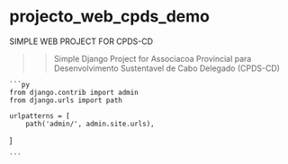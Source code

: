 # projecto_web_cpds_demo
SIMPLE WEB PROJECT FOR CPDS-CD

>> Simple Django Project for Associacoa Provincial para
Desenvolvimento Sustentavel de Cabo Delegado (CPDS-CD)


<!-- como rodar este app
[1] CREATE APP
    python3 manager.py startapp contas
    [com esse comando sera criado uma pasta com nome contas
    e la tera seu app com todas as configuracoes feitas
    ]
    pra este app ser recohecido com systema precisamos registar nas settings na seccao 
    INSTALLED_APPS=[contas]

[2] CREATE DATABASE MIGRATIONS
    criar o banco de dados que ja vem embutido no frammworker
    logo ao iniciar o projecto (razao pela qual o[django eh considerado como frammworker com baterias inclusas a])

    >> python manager.py migrate

    [hence this command will create a database configurations of db.sqlite] and tables,

[3] RUN FIRST TIME YOUR APP
    >>python manager.py runserver
    your app is in http://127.0.0.1:8000/

[4] CREATE SUPERUSER
    atraves do app [django.contrib.admin]
    que vem com opadrao do se projecto 
    e possivel agora criares seus clientes 
     ocomando abaixo cria um superuser no banco de dados de app

     >> python manager.py createsuperuser
        username: xxxxx
        password:xxxxx
        este user
 [5] TESTANDO OS USUARIOS CRIADOS
    >python manage.py runserver
    >>http://127.0.0.1:8000/admin

    este url /admin
    esta registada na pasta urls 
     -->
    ```py
    from django.contrib import admin
    from django.urls import path

    urlpatterns = [
        path('admin/', admin.site.urls),
]

    ```